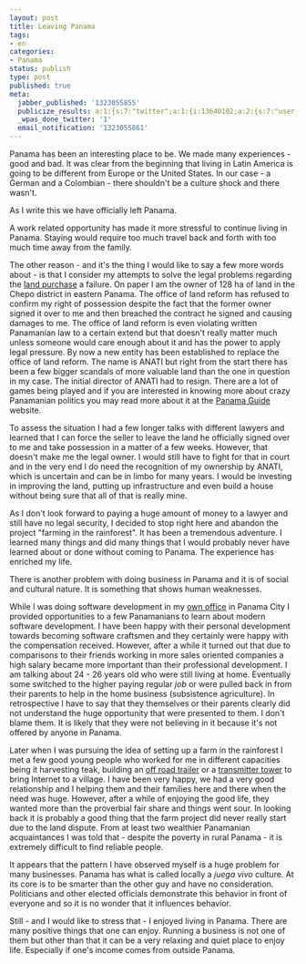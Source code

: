 ```yaml
---
layout: post
title: Leaving Panama
tags:
- en
categories:
- Panama
status: publish
type: post
published: true
meta:
  jabber_published: '1323055855'
  publicize_results: a:1:{s:7:"twitter";a:1:{i:13640102;a:2:{s:7:"user_id";s:10:"snscaimito";s:7:"post_id";s:18:"143532783258710016";}}}
  _wpas_done_twitter: '1'
  email_notification: '1323055861'
---
```

<p>Panama has been an interesting place to be. We made many experiences - good and bad. It was clear from the beginning that living in Latin America is going to be different from Europe or the United States. In our case - a German and a Colombian - there shouldn't be a culture shock and there wasn't.</p>
<p>As I write this we have officially left Panama.</p>
<p>A work related opportunity has made it more stressful to continue living in Panama. Staying would require too much travel back and forth with too much time away from the family.</p>
<p>The other reason - and it's the thing I would like to say a few more words about - is that I consider my attempts to solve the legal problems regarding the <a href="http://blog.stephan-schwab.com/2010/08/06/farm-plans-on-hold-due-to-authority-dragging-their-feet/">land purchase</a> a failure. On paper I am the owner of 128 ha of land in the Chepo district in eastern Panama. The office of land reform has refused to confirm my right of possession despite the fact that the former owner signed it over to me and then breached the contract he signed and causing damages to me. The office of land reform is even violating written Panamanian law to a certain extend but that doesn't really matter much unless someone would care enough about it and has the power to apply legal pressure. By now a new entity has been established to replace the office of land reform. The name is ANATI but right from the start there has been a few bigger scandals of more valuable land than the one in question in my case. The initial director of ANATI had to resign. There are a lot of games being played and if you are interested in knowing more about crazy Panamanian politics you may read more about it at the <a href="http://www.panama-guide.com/">Panama Guide</a> website.</p>
<p>To assess the situation I had a few longer talks with different lawyers and learned that I can force the seller to leave the land he officially signed over to me and take possession in a matter of a few weeks. However, that doesn't make me the legal owner. I would still have to fight for that in court and in the very end I do need the recognition of my ownership by ANATI, which is uncertain and can be in limbo for many years. I would be investing in improving the land, putting up infrastructure and even build a house without being sure that all of that is really mine.</p>
<p>As I don't look forward to paying a huge amount of money to a lawyer and still have no legal security, I decided to stop right here and abandon the project "farming in the rainforest". It has been a tremendous adventure. I learned many things and did many things that I would probably never have learned about or done without coming to Panama. The experience has enriched my life.</p>
<p>There is another problem with doing business in Panama and it is of social and cultural nature. It is something that shows human weaknesses.</p>
<p>While I was doing software development in my <a href="http://blog.stephan-schwab.com/2006/07/10/arrived-in-panama-and-started-working-in-my-new-office/">own office</a> in Panama City I provided opportunities to a few Panamanians to learn about modern software development. I have been happy with their personal development towards becoming software craftsmen and they certainly were happy with the compensation received. However, after a while it turned out that due to comparisons to their friends working in more sales oriented companies a high salary became more important than their professional development. I am talking about 24 - 26 years old who were still living at home. Eventually some switched to the higher paying regular <em>job</em> or were pulled back in from their parents to help in the home business (subsistence agriculture). In retrospective I have to say that they themselves or their parents clearly did not understand the huge opportunity that were presented to them. I don't blame them. It is likely that they were not believing in it because it's not offered by anyone in Panama.</p>
<p>Later when I was pursuing the idea of setting up a farm in the rainforest I met a few good young people who worked for me in different capacities being it harvesting teak, building an <a href="http://blog.stephan-schwab.com/2009/12/27/homemade-offroad-trailer/">off road trailer</a> or a <a href="http://blog.stephan-schwab.com/2010/04/12/building-a-transmitter-over-the-weekend/">transmitter tower</a> to bring Internet to a village. I have been very happy, we had a very good relationship and I helping them and their families here and there when the need was huge. However, after a while of enjoying the good life, they wanted more than the proverbial fair share and things went sour. In looking back it is probably a good thing that the farm project did never really start due to the land dispute. From at least two wealthier Panamanian acquaintances I was told that - despite the poverty in rural Panama - it is extremely difficult to find reliable people.</p>
<p>It appears that the pattern I have observed myself is a huge problem for many businesses. Panama has what is called locally a <em>juega vivo</em> culture. At its core is to be smarter than the other guy and have no consideration. Politicians and other elected officials demonstrate this behavior in front of everyone and so it is no wonder that it influences behavior.</p>
<p>Still - and I would like to stress that - I enjoyed living in Panama. There are many positive things that one can enjoy. Running a business is not one of them but other than that it can be a very relaxing and quiet place to enjoy life. Especially if one's income comes from outside Panama.</p>
<p> </p>
